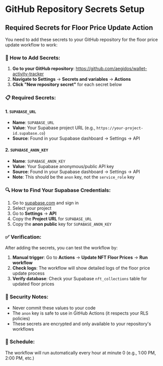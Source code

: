 # GitHub Repository Secrets Setup

## Required Secrets for Floor Price Update Action

You need to add these secrets to your GitHub repository for the floor price update workflow to work:

### 🔐 How to Add Secrets:

1. **Go to your GitHub repository**: https://github.com/aegidos/wallet-activity-tracker
2. **Navigate to Settings** → **Secrets and variables** → **Actions**
3. **Click "New repository secret"** for each secret below

### 📋 Required Secrets:

#### 1. `SUPABASE_URL`
- **Name**: `SUPABASE_URL`
- **Value**: Your Supabase project URL (e.g., `https://your-project-id.supabase.co`)
- **Source**: Found in your Supabase dashboard → Settings → API

#### 2. `SUPABASE_ANON_KEY`
- **Name**: `SUPABASE_ANON_KEY`
- **Value**: Your Supabase anonymous/public API key
- **Source**: Found in your Supabase dashboard → Settings → API
- **Note**: This should be the `anon` key, not the `service_role` key

### 🔍 How to Find Your Supabase Credentials:

1. Go to [supabase.com](https://supabase.com) and sign in
2. Select your project
3. Go to **Settings** → **API**
4. Copy the **Project URL** for `SUPABASE_URL`
5. Copy the **anon public** key for `SUPABASE_ANON_KEY`

### ✅ Verification:

After adding the secrets, you can test the workflow by:

1. **Manual trigger**: Go to **Actions** → **Update NFT Floor Prices** → **Run workflow**
2. **Check logs**: The workflow will show detailed logs of the floor price update process
3. **Verify database**: Check your Supabase `nft_collections` table for updated floor prices

### 🚨 Security Notes:

- Never commit these values to your code
- The `anon` key is safe to use in GitHub Actions (it respects your RLS policies)
- These secrets are encrypted and only available to your repository's workflows

### 📅 Schedule:

The workflow will run automatically every hour at minute 0 (e.g., 1:00 PM, 2:00 PM, etc.)